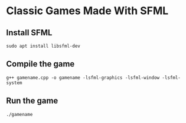 # Classic Games Made With SFML

## Install SFML

`sudo apt install libsfml-dev`

## Compile the game

`g++ gamename.cpp -o gamename -lsfml-graphics -lsfml-window -lsfml-system`

## Run the game

`./gamename`